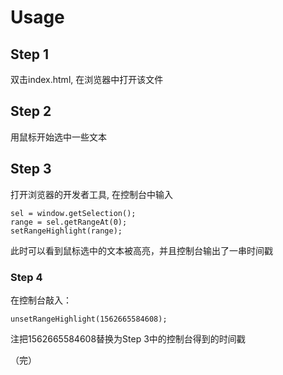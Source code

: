 # Usage
## Step 1
双击index.html, 在浏览器中打开该文件
## Step 2
用鼠标开始选中一些文本
## Step 3
打开浏览器的开发者工具, 在控制台中输入
```
sel = window.getSelection();
range = sel.getRangeAt(0);
setRangeHighlight(range);
```
此时可以看到鼠标选中的文本被高亮，并且控制台输出了一串时间戳
### Step 4
在控制台敲入：
```
unsetRangeHighlight(1562665584608);
```
注把1562665584608替换为Step 3中的控制台得到的时间戳

（完）
